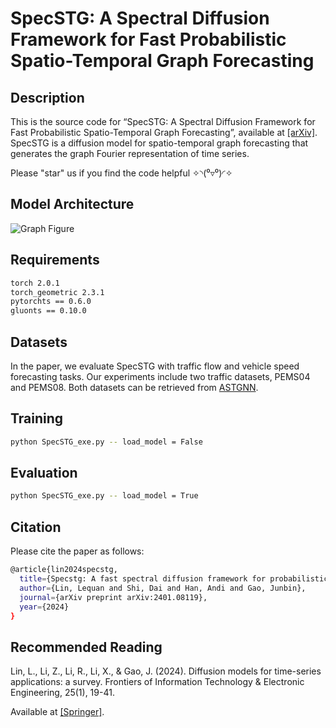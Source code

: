 # SpecSTG: A Spectral Diffusion Framework for Fast Probabilistic Spatio-Temporal Graph Forecasting

## Description
This is the source code for “SpecSTG: A Spectral Diffusion Framework for Fast Probabilistic Spatio-Temporal Graph Forecasting”, available at [[arXiv]](https://arxiv.org/abs/2401.08119). SpecSTG is a diffusion model for spatio-temporal graph forecasting that generates the graph Fourier representation of time series.

Please "star" us if you find the code helpful ✧◝(⁰▿⁰)◜✧

## Model Architecture
![Graph Figure](https://github.com/user-attachments/assets/a61b9cd4-aed8-408d-9c42-0b51fd10c4e4)

## Requirements
```bash 
torch 2.0.1
torch_geometric 2.3.1
pytorchts == 0.6.0
gluonts == 0.10.0
```

## Datasets
In the paper, we evaluate SpecSTG with traffic flow and vehicle speed forecasting tasks. Our experiments include two traffic datasets, PEMS04 and PEMS08. Both datasets can be retrieved from [ASTGNN](https://github.com/guoshnBJTU/ASTGNN/tree/main/data). 

## Training
```bash
python SpecSTG_exe.py -- load_model = False
```

## Evaluation
```bash
python SpecSTG_exe.py -- load_model = True
```

## Citation
Please cite the paper as follows:
```bash
@article{lin2024specstg,
  title={Specstg: A fast spectral diffusion framework for probabilistic spatio-temporal traffic forecasting},
  author={Lin, Lequan and Shi, Dai and Han, Andi and Gao, Junbin},
  journal={arXiv preprint arXiv:2401.08119},
  year={2024}
}
```

## Recommended Reading

Lin, L., Li, Z., Li, R., Li, X., & Gao, J. (2024). Diffusion models for time-series applications: a survey. Frontiers of Information Technology & Electronic Engineering, 25(1), 19-41.

Available at [[Springer]](https://link.springer.com/article/10.1631/FITEE.2300310).


